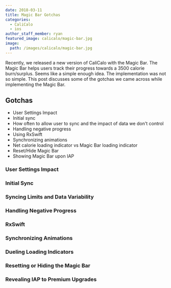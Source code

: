 ```yaml
---
date: 2018-03-11
title: Magic Bar Gotchas
categories:
  - CaliCalo
  - ios
author_staff_member: ryan
featured_image: calicalo/magic-bar.jpg
image:
  path: /images/calicalo/magic-bar.jpg
---
```



Recently, we released a new version of CaliCalo with the Magic Bar. The Magic Bar helps users track their progress towards a 3500 calorie burn/surplus. Seems like a simple enough idea. The implementation was not so simple. This post discusses some of the gotchas we came across while implementing the Magic Bar.

## Gotchas

- User Settings Impact
- Initial sync
- How often to allow user to sync and the impact of data we don't control
- Handling negative progress
- Using RxSwift
- Synchronizing animations
- Net calorie loading indicator vs Magic Bar loading indicator
- Reset/Hide Magic Bar
- Showing Magic Bar upon IAP

### User Settings Impact

### Initial Sync

### Syncing Limits and Data Variability

### Handling Negative Progress

### RxSwift

### Synchronizing Animations

### Dueling Loading Indicators

### Resetting or Hiding the Magic Bar

### Revealing IAP to Premium Upgrades
